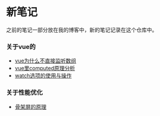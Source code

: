 # 新笔记
之前的笔记一部分放在我的博客中，新的笔记记录在这个仓库中。

### 关于vue的
- [vue为什么不直接监听数组](https://github.com/perJust/the_new_notes/blob/master/detail/vue%E9%87%8C%E4%B8%BA%E4%BB%80%E4%B9%88%E4%B8%8D%E7%9B%B4%E6%8E%A5%E5%AF%B9%E6%95%B0%E7%BB%84%E8%BF%9B%E8%A1%8C%E7%9B%91%E5%90%AC.md)
- [vue里computed原理分析](https://github.com/perJust/the_new_notes/blob/master/detail/vue里computed原理分析.md)
- [watch选项的使用与操作](https://github.com/perJust/the_new_notes/blob/master/detail/watch选项的使用与操作.md)



### 关于性能优化
- [骨架屏的原理](https://github.com/perJust/the_new_notes/blob/master/detail/%E9%AA%A8%E6%9E%B6%E5%B1%8F%E7%9A%84%E5%8E%9F%E7%90%86.md)


